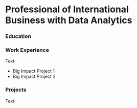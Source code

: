 # Professional of International Business with Data Analytics

### Education 


### Work Experience
Text
- Big Impact Project 1
- Big Impact Project 2

### Projects
Text
